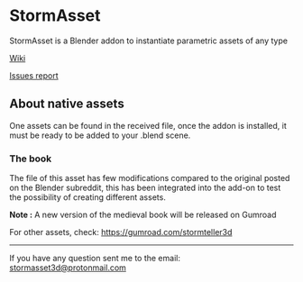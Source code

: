 # StormAsset

StormAsset is a Blender addon to instantiate parametric assets of any type

[Wiki](https://github.com/stormteller3d/stormasset/wiki)

[Issues report](https://github.com/stormteller3d/stormasset/issues)



## About native assets

One assets can be found in the received file, once the addon is installed, it must be ready to be added to your .blend scene.


### The book 

The file of this asset has few modifications compared to the original posted on the Blender subreddit, this has been integrated into the add-on to test the possibility of creating different assets.

**Note :** A new version of the medieval book will be released on Gumroad

For other assets, check:
https://gumroad.com/stormteller3d

------------------------------------------------------------

If you have any question sent me to the email:
stormasset3d@protonmail.com
